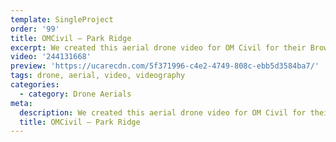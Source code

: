 ```yaml
---
template: SingleProject
order: '99'
title: OMCivil – Park Ridge
excerpt: We created this aerial drone video for OM Civil for their Browns Plains development using our DJI Inspire 2 drone.
video: '244131668'
preview: 'https://ucarecdn.com/5f371996-c4e2-4749-808c-ebb5d3584ba7/'
tags: drone, aerial, video, videography
categories:
  - category: Drone Aerials
meta:
  description: We created this aerial drone video for OM Civil for their Browns Plains development using our DJI Inspire 2 drone.
  title: OMCivil – Park Ridge
---
```

